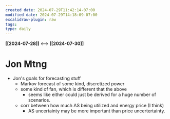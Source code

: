 ```yaml
---
created date: 2024-07-29T11:42:14-07:00
modified date: 2024-07-29T14:18:09-07:00
excalidraw-plugin: raw
tags: 
type: daily
---
```

**[[2024-07-28]]**  <-->  **[[2024-07-30]]**



# Jon Mtng
- Jon's goals for forecasting stuff
	- Markov forecast of some kind, discretized power
	- some kind of fan, which is different that the above
		- seems like either could just be derived for a huge number of scenarios.
	- corr between how much AS being utilized and energy price (I think)
		- AS uncertainty may be more important than price uncertertainty.